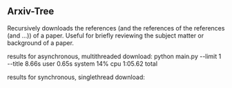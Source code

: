 ## Arxiv-Tree

Recursively downloads the references (and the references of the references (and ...)) of a paper. Useful for briefly reviewing the subject matter or background of a paper.

results for asynchronous, multithreaded download:
python main.py --limit 1 --title   8.66s user 0.65s system 14% cpu 1:05.62 total

results for synchronous, singlethread download:
